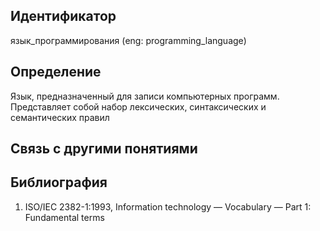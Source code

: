 ## Идентификатор

язык_программирования (eng: programming_language)

## Определение

Язык, предназначенный для записи компьютерных программ. Представляет собой набор лексических, синтаксических и семантических правил

## Связь с другими понятиями



## Библиография

1. ISO/IEC 2382-1:1993, Information technology — Vocabulary — Part 1: Fundamental terms